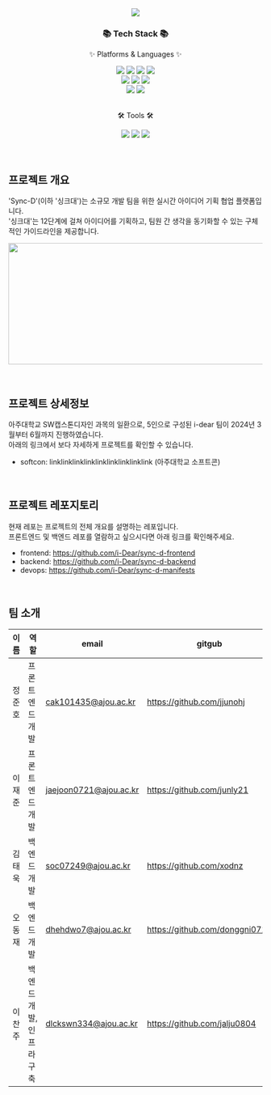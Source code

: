 <div align=center>
	<img src="https://capsule-render.vercel.app/api?type=rect&color=auto&height=130&section=header&text=Sync-D&fontSize=80&fontAlignY=53" />
</div>
<div align=center>
	<h3>📚 Tech Stack 📚</h3>
	<p>✨ Platforms & Languages ✨</p>
</div>
<div align="center">
    <img src="https://img.shields.io/badge/HTML5-E34F26?style=flat&logo=HTML5&logoColor=white" />
	<img src="https://img.shields.io/badge/CSS3-1572B6?style=flat&logo=CSS3&logoColor=white" />
	<img src="https://img.shields.io/badge/JavaScript-F7DF1E?style=flat&logo=JavaScript&logoColor=white" />
	 <img src="https://img.shields.io/badge/React-61DAFB?style=flat&logo=react&logoColor=white" />
    <br/>
    <img src="https://img.shields.io/badge/Java-47A248?style=flat&logo=Conda-Forge&logoColor=white" />
	<img src="https://img.shields.io/badge/Spring-6DB33F?style=flat&logo=Spring&logoColor=white" />
    <img src="https://img.shields.io/badge/MongoDB-47A248?style=flat&logo=MongoDB&logoColor=white" />

<br/>
	<img src="https://img.shields.io/badge/Kubernetes-326CE5?style=flat&logo=kubernetes&logoColor=white" />
	<img src="https://img.shields.io/badge/Argo-EF7B4D?style=flat&logo=argo&logoColor=white" />

</div>
<br>
<div align=center>
	<p>🛠 Tools 🛠</p>
</div>
<div align=center>
  <img src="https://img.shields.io/badge/GitHub-181717?style=flat&logo=GitHub&logoColor=white" />
	<img src="https://img.shields.io/badge/IntelliJ%20IDEA-2C2255?style=flat&logo=intellijidea&logoColor=white" />
	<img src="https://img.shields.io/badge/Visual%20Studio%20Code-007ACC?style=flat&logo=VisualStudioCode&logoColor=white" />

</div>

<br/>
<br/>


## 프로젝트 개요
'Sync-D'(이하 '싱크대')는 소규모 개발 팀을 위한 실시간 아이디어 기획 협업 플랫폼입니다. <br/>
'싱크대'는 12단계에 걸쳐 아이디어를 기획하고, 팀원 간 생각을 동기화할 수 있는 구체적인 가이드라인을 제공합니다.
<p>
  <img src="https://github.com/i-Dear/sync-d-backend/assets/128214672/042dd01b-7502-402a-9270-1f5b7e6dcf80" width="720" height="240">
</p>
<br/>


## 프로젝트 상세정보
아주대학교 SW캡스톤디자인 과목의 일환으로, 5인으로 구성된 i-dear 팀이 2024년 3월부터 6월까지 진행하였습니다. <br/>
아래의 링크에서 보다 자세하게 프로젝트를 확인할 수 있습니다.
- softcon: linklinklinklinklinklinklinklinklink (아주대학교 소프트콘)
<br/>


## 프로젝트 레포지토리
현재 레포는 프로젝트의 전체 개요를 설명하는 레포입니다. <br/>
프론트엔드 및 백엔드 레포를 열람하고 싶으시다면 아래 링크를 확인해주세요.
- frontend: https://github.com/i-Dear/sync-d-frontend
- backend: https://github.com/i-Dear/sync-d-backend
- devops: https://github.com/i-Dear/sync-d-manifests
<br/>


## 팀 소개
|이름|역할|email|gitgub|
|------|---|---|---|
|정준호|프론트엔드 개발|cak101435@ajou.ac.kr|https://github.com/jjunohj|
|이재준|프론트엔드 개발|jaejoon0721@ajou.ac.kr|https://github.com/junly21|
|김태욱|백엔드 개발|soc07249@ajou.ac.kr|https://github.com/xodnz|
|오동재|백엔드 개발|dhehdwo7@ajou.ac.kr|https://github.com/donggni0712|
|이찬주|백엔드 개발, 인프라 구축|dlckswn334@ajou.ac.kr|https://github.com/jalju0804|
